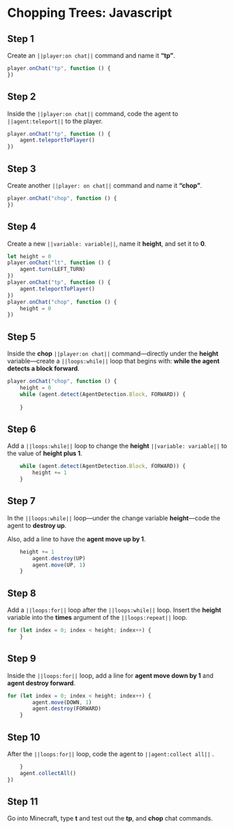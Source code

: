 # Chopping Trees: Javascript

## Step 1

Create an ``||player:on chat||`` command and name it **“tp”**.

```javascript
player.onChat("tp", function () {
})
```

## Step 2

Inside the ``||player:on chat||`` command, code the agent to ``||agent:teleport||`` to the player.

```javascript
player.onChat("tp", function () {
    agent.teleportToPlayer()
})
```

## Step 3

Create another ``||player: on chat||`` command and name it **“chop”**.

```javascript
player.onChat("chop", function () {
})
```

## Step 4

Create a new ``||variable: variable||``, name it **height**, and set it to **0**.

```javascript
let height = 0
player.onChat("lt", function () {
    agent.turn(LEFT_TURN)
})
player.onChat("tp", function () {
    agent.teleportToPlayer()
})
player.onChat("chop", function () {
    height = 0
})
```

## Step 5

Inside the **chop** ``||player:on chat||`` command—directly under the **height** variable—create a ``||loops:while||`` loop that begins with: **while the agent detects a block forward**.

```javascript
player.onChat("chop", function () {
    height = 0
    while (agent.detect(AgentDetection.Block, FORWARD)) {
    	
    }
```

## Step 6

Add a ``||loops:while||`` loop to change the **height** ``||variable: variable||`` to the value of **height plus 1**.

```javascript
    while (agent.detect(AgentDetection.Block, FORWARD)) {
        height += 1
    }
```

## Step 7

In the ``||loops:while||`` loop—under the change variable **height**—code the agent to  **destroy up**. 

Also, add a line to have the **agent move up by 1**.

```javascript
    height += 1
        agent.destroy(UP)
        agent.move(UP, 1)
    }
```

## Step 8

Add a ``||loops:for||`` loop  after the ``||loops:while||`` loop. Insert the **height** variable into the **times** argument of the ``||loops:repeat||`` loop.

```javascript
for (let index = 0; index < height; index++) {
    } 
```

## Step 9

Inside the ``||loops:for||`` loop,  add a line for **agent move down by 1** and **agent destroy forward**.

```javascript
for (let index = 0; index < height; index++) {
        agent.move(DOWN, 1)
        agent.destroy(FORWARD)
    }
```

## Step 10

After the ``||loops:for||`` loop, code the agent to ``||agent:collect all||`` .

```javascript
    }
    agent.collectAll()
})
```

## Step 11

Go into Minecraft, type **t** and test out the **tp**, and **chop** chat commands. 

